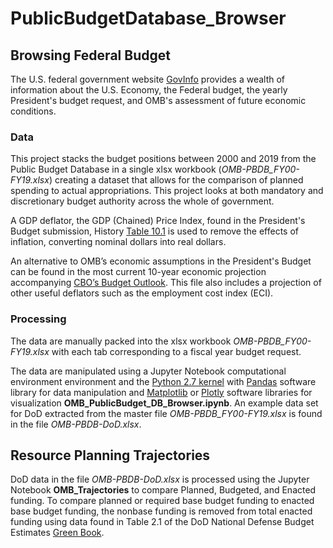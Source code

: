 # PublicBudgetDatabase_Browser
## Browsing Federal Budget 
The U.S. federal government website [GovInfo](https://www.govinfo.gov/app/collection/budget/) provides a wealth of information about the U.S. Economy, the Federal budget, the yearly President's budget request, and OMB's assessment of future economic conditions.
### Data
This project stacks the budget positions between 2000 and 2019 from the Public Budget Database in a single xlsx workbook (*OMB-PBDB_FY00-FY19.xlsx*) creating a dataset that allows for the comparison of planned spending to actual appropriations.  This project looks at both mandatory and discretionary budget authority across the whole of government.

A GDP deflator, the GDP (Chained) Price Index, found in the President's Budget submission, History [Table 10.1](https://www.govinfo.gov/app/details/BUDGET-2019-TAB/BUDGET-2019-TAB-11-1
) is used to remove the effects of inflation, converting nominal dollars into real dollars.

An alternative to OMB’s economic assumptions in the President's Budget can be found in the most current 10-year economic projection accompanying [CBO’s Budget Outlook](https://www.cbo.gov/about/products/budget-economic-data#4).  This file also includes a projection of other useful deflators such as the employment cost index (ECI).  


### Processing
The data are manually packed into the xlsx workbook *OMB-PBDB_FY00-FY19.xlsx* with each tab corresponding to a fiscal year budget request.  

The data are manipulated using a Jupyter Notebook computational environment environment and the [Python 2.7 kernel](https://www.python.org/download/releases/2.7/) with [Pandas](https://pandas.pydata.org/) software library for data manipulation and [Matplotlib](https://matplotlib.org/) or [Plotly](https://plot.ly/) software libraries for visualization **OMB_PublicBudget_DB_Browser.ipynb**.  An example data set for DoD extracted from the master file *OMB-PBDB_FY00-FY19.xlsx* is found in the file *OMB-PBDB-DoD.xlsx*.

## Resource Planning Trajectories
DoD data in the file *OMB-PBDB-DoD.xlsx* is processed using the Jupyter Notebook **OMB_Trajectories** to compare Planned, Budgeted, and Enacted funding.  To compare planned or required base budget funding to enacted base budget funding, the nonbase funding is removed from total enacted funding using data found in Table 2.1 of the DoD National Defense Budget Estimates [Green Book](https://comptroller.defense.gov/Budget-Materials/).
